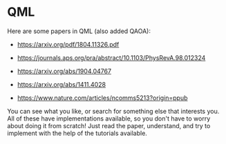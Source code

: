 # QML
Here are some papers in QML (also added QAOA):

* https://arxiv.org/pdf/1804.11326.pdf

* https://journals.aps.org/pra/abstract/10.1103/PhysRevA.98.012324

* https://arxiv.org/abs/1904.04767

* https://arxiv.org/abs/1411.4028

* https://www.nature.com/articles/ncomms5213?origin=ppub

You can see what you like, or search for something else that interests you. All of these have implementations available, so you don't have to worry about doing it from scratch! Just read the paper, understand, and try to implement with the help of the tutorials available.
